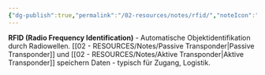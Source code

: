 ```yaml
---
{"dg-publish":true,"permalink":"/02-resources/notes/rfid/","noteIcon":"","updated":"2025-10-29T12:59:09.822+01:00"}
---
```



**RFID (Radio Frequency Identification)** - Automatische Objektidentifikation durch Radiowellen.
[[02 - RESOURCES/Notes/Passive Transponder\|Passive Transponder]] und [[02 - RESOURCES/Notes/Aktive Transponder\|Aktive Transponder]] speichern Daten - typisch für Zugang, Logistik.